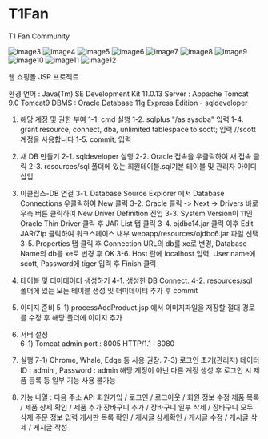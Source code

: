 # T1Fan
T1 Fan Community

![image3](https://user-images.githubusercontent.com/92713950/171104356-9c38f4f1-cbb6-491e-8c6d-1f75155b6a74.png)
![image4](https://user-images.githubusercontent.com/92713950/171104363-86ce1bca-7d86-4586-bf43-5753b9bd0c0f.png)
![image5](https://user-images.githubusercontent.com/92713950/171104372-d8d6ed8a-0347-413d-8e37-366694f19c72.png)
![image6](https://user-images.githubusercontent.com/92713950/171104378-ad936023-d03b-4d0d-8e23-1ffc572f12c0.png)
![image7](https://user-images.githubusercontent.com/92713950/171104381-6a7255a1-c0e1-4221-b3c9-35deddb7dfd7.png)
![image8](https://user-images.githubusercontent.com/92713950/171104389-4b8f6016-3f2d-484f-aef3-60bebbf9a55e.png)
![image9](https://user-images.githubusercontent.com/92713950/171104394-735bdfe9-a9b4-424b-b6df-7d870a3339da.png)
![image10](https://user-images.githubusercontent.com/92713950/171104398-55eecf8f-5f13-4658-9d24-0f042aff3f20.png)
![image11](https://user-images.githubusercontent.com/92713950/171104402-6b76792b-a257-46cb-8c9e-79cfe6722bfa.png)
![image12](https://user-images.githubusercontent.com/92713950/171104412-d2182b90-7932-4ce5-9a77-a582e00ac164.png)


웹 쇼핑몰 JSP 프로젝트

환경
언어 : Java(Tm) SE Development Kit 11.0.13 
Server : Appache Tomcat 9.0 Tomcat9
DBMS : Oracle Database 11g Express Edition - sqldeveloper

1. 해당 계정 및 권한 부여
	1-1. cmd 실행
	1-2. sqlplus "/as sysdba"	입력
	1-4. grant resource, connect, dba, unlimited tablespace to scott;	입력 //scott계정을 사용합니다
	1-5. commit;	입력

2. 새 DB 만들기
	2-1. sqldeveloper 실행
	2-2. Oracle 접속을 우클릭하여 새 접속 클릭
	2-3. resources/sql 폴더에 있는 회원테이블.sql기본 테이블 및 관리자 아이디 삽입

3. 이클립스-DB 연결
	3-1. Database Source Explorer 에서 Database Connections 우클릭하여 New 클릭
	3-2. Oracle 클릭 -> Next -> Drivers 바로 우측 버튼 클릭하여 New Driver Definition 진입
	3-3. System Version이 11인 Oracle Thin Driver 클릭 후 JAR List 탭 클릭
	3-4. ojdbc14.jar 클릭 이후 Edit JAR/Zip 클릭하여 워크스페이스 내부 webapp/resources/ojdbc6.jar 파일 선택
	3-5. Properties 탭 클릭 후 Connection URL의 db를 xe로 변경, Database Name의 db를 xe로 변경 후 OK
	3-6. Host 란에 localhost 입력, User name에 scott, Password에 tiger 입력 후 Finish 클릭

4. 테이블 및 더미데이터 생성하기
	4-1. 생성한 DB Connect.
	4-2. resources/sql 폴더에 있는 모든 테이블 생성 및 더미데이터 추가 후 commit

5. 이미지 준비
	5-1) processAddProduct.jsp 에서 이미지파일을 저장할 절대 경로를 수정 후 해당 폴더에 이미지 추가

6. 서버 설정	
	6-1) Tomcat admin port : 8005
	       HTTP/1.1 : 8080

7. 실행
	7-1) Chrome, Whale, Edge 등 사용 권장.
	7-3) 로그인 초기(관리자) 데이터
	      ID : admin ,	Password : admin
	      해당 계정이 아닌 다른 계정 생성 후 로그인 시
	      제품 등록 등 일부 기능 사용 불가능
	
8. 기능 나열
	: 다음 주소 API
	  회원가입 	 /  로그인                   /  로그아웃   /  회원 정보 수정
	  제품 목록  /  제품 상세 확인           /  제품 추가
	  장바구니 추가  	 /  장바구니 일부 삭제    /  장바구니 모두 삭제
	  주문 정보 입력
	  게시판 목록 확인 	 /  게시글 상세확인        / 게시글 수정  /  게시글 삭제  / 게시글 작성
